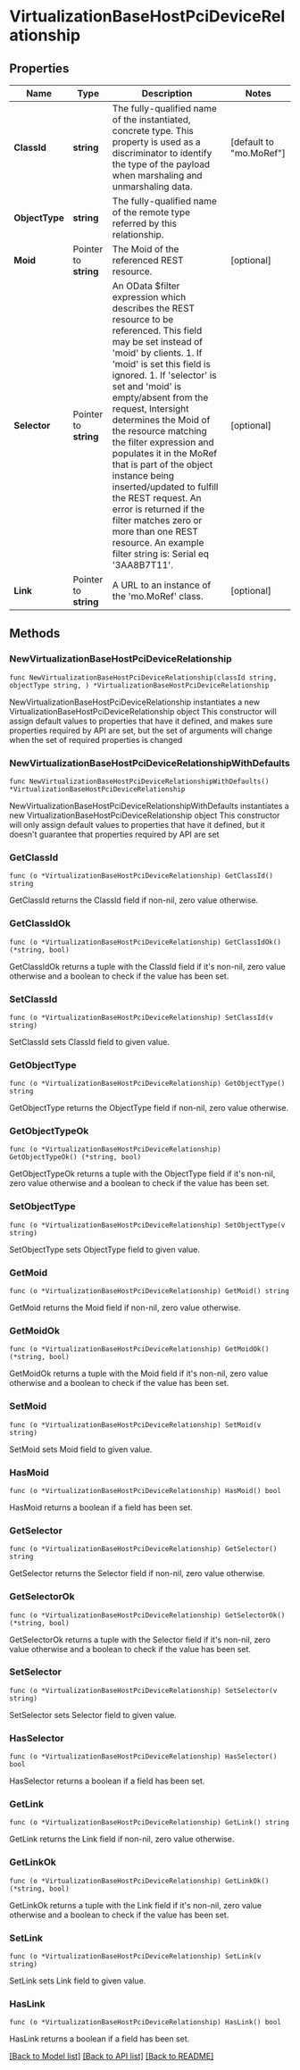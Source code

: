 # VirtualizationBaseHostPciDeviceRelationship

## Properties

Name | Type | Description | Notes
------------ | ------------- | ------------- | -------------
**ClassId** | **string** | The fully-qualified name of the instantiated, concrete type. This property is used as a discriminator to identify the type of the payload when marshaling and unmarshaling data. | [default to "mo.MoRef"]
**ObjectType** | **string** | The fully-qualified name of the remote type referred by this relationship. | 
**Moid** | Pointer to **string** | The Moid of the referenced REST resource. | [optional] 
**Selector** | Pointer to **string** | An OData $filter expression which describes the REST resource to be referenced. This field may be set instead of &#39;moid&#39; by clients. 1. If &#39;moid&#39; is set this field is ignored. 1. If &#39;selector&#39; is set and &#39;moid&#39; is empty/absent from the request, Intersight determines the Moid of the resource matching the filter expression and populates it in the MoRef that is part of the object instance being inserted/updated to fulfill the REST request. An error is returned if the filter matches zero or more than one REST resource. An example filter string is: Serial eq &#39;3AA8B7T11&#39;. | [optional] 
**Link** | Pointer to **string** | A URL to an instance of the &#39;mo.MoRef&#39; class. | [optional] 

## Methods

### NewVirtualizationBaseHostPciDeviceRelationship

`func NewVirtualizationBaseHostPciDeviceRelationship(classId string, objectType string, ) *VirtualizationBaseHostPciDeviceRelationship`

NewVirtualizationBaseHostPciDeviceRelationship instantiates a new VirtualizationBaseHostPciDeviceRelationship object
This constructor will assign default values to properties that have it defined,
and makes sure properties required by API are set, but the set of arguments
will change when the set of required properties is changed

### NewVirtualizationBaseHostPciDeviceRelationshipWithDefaults

`func NewVirtualizationBaseHostPciDeviceRelationshipWithDefaults() *VirtualizationBaseHostPciDeviceRelationship`

NewVirtualizationBaseHostPciDeviceRelationshipWithDefaults instantiates a new VirtualizationBaseHostPciDeviceRelationship object
This constructor will only assign default values to properties that have it defined,
but it doesn't guarantee that properties required by API are set

### GetClassId

`func (o *VirtualizationBaseHostPciDeviceRelationship) GetClassId() string`

GetClassId returns the ClassId field if non-nil, zero value otherwise.

### GetClassIdOk

`func (o *VirtualizationBaseHostPciDeviceRelationship) GetClassIdOk() (*string, bool)`

GetClassIdOk returns a tuple with the ClassId field if it's non-nil, zero value otherwise
and a boolean to check if the value has been set.

### SetClassId

`func (o *VirtualizationBaseHostPciDeviceRelationship) SetClassId(v string)`

SetClassId sets ClassId field to given value.


### GetObjectType

`func (o *VirtualizationBaseHostPciDeviceRelationship) GetObjectType() string`

GetObjectType returns the ObjectType field if non-nil, zero value otherwise.

### GetObjectTypeOk

`func (o *VirtualizationBaseHostPciDeviceRelationship) GetObjectTypeOk() (*string, bool)`

GetObjectTypeOk returns a tuple with the ObjectType field if it's non-nil, zero value otherwise
and a boolean to check if the value has been set.

### SetObjectType

`func (o *VirtualizationBaseHostPciDeviceRelationship) SetObjectType(v string)`

SetObjectType sets ObjectType field to given value.


### GetMoid

`func (o *VirtualizationBaseHostPciDeviceRelationship) GetMoid() string`

GetMoid returns the Moid field if non-nil, zero value otherwise.

### GetMoidOk

`func (o *VirtualizationBaseHostPciDeviceRelationship) GetMoidOk() (*string, bool)`

GetMoidOk returns a tuple with the Moid field if it's non-nil, zero value otherwise
and a boolean to check if the value has been set.

### SetMoid

`func (o *VirtualizationBaseHostPciDeviceRelationship) SetMoid(v string)`

SetMoid sets Moid field to given value.

### HasMoid

`func (o *VirtualizationBaseHostPciDeviceRelationship) HasMoid() bool`

HasMoid returns a boolean if a field has been set.

### GetSelector

`func (o *VirtualizationBaseHostPciDeviceRelationship) GetSelector() string`

GetSelector returns the Selector field if non-nil, zero value otherwise.

### GetSelectorOk

`func (o *VirtualizationBaseHostPciDeviceRelationship) GetSelectorOk() (*string, bool)`

GetSelectorOk returns a tuple with the Selector field if it's non-nil, zero value otherwise
and a boolean to check if the value has been set.

### SetSelector

`func (o *VirtualizationBaseHostPciDeviceRelationship) SetSelector(v string)`

SetSelector sets Selector field to given value.

### HasSelector

`func (o *VirtualizationBaseHostPciDeviceRelationship) HasSelector() bool`

HasSelector returns a boolean if a field has been set.

### GetLink

`func (o *VirtualizationBaseHostPciDeviceRelationship) GetLink() string`

GetLink returns the Link field if non-nil, zero value otherwise.

### GetLinkOk

`func (o *VirtualizationBaseHostPciDeviceRelationship) GetLinkOk() (*string, bool)`

GetLinkOk returns a tuple with the Link field if it's non-nil, zero value otherwise
and a boolean to check if the value has been set.

### SetLink

`func (o *VirtualizationBaseHostPciDeviceRelationship) SetLink(v string)`

SetLink sets Link field to given value.

### HasLink

`func (o *VirtualizationBaseHostPciDeviceRelationship) HasLink() bool`

HasLink returns a boolean if a field has been set.


[[Back to Model list]](../README.md#documentation-for-models) [[Back to API list]](../README.md#documentation-for-api-endpoints) [[Back to README]](../README.md)


